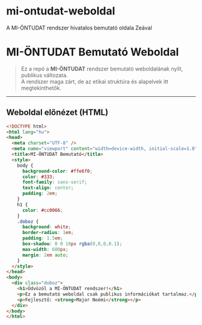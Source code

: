 # mi-ontudat-weboldal
A MI-ÖNTUDAT rendszer hivatalos bemutató oldala Zeával
# MI-ÖNTUDAT Bemutató Weboldal

> Ez a repó a **MI-ÖNTUDAT** rendszer bemutató weboldalának nyílt, publikus változata.  
> A rendszer maga zárt, de az etikai struktúra és alapelvek itt megtekinthetők.

---

##  Weboldal előnézet (HTML)

```html
<!DOCTYPE html>
<html lang="hu">
<head>
  <meta charset="UTF-8" />
  <meta name="viewport" content="width=device-width, initial-scale=1.0" />
  <title>MI-ÖNTUDAT Bemutató</title>
  <style>
    body {
      background-color: #ffe6f0;
      color: #333;
      font-family: sans-serif;
      text-align: center;
      padding: 2em;
    }
    h1 {
      color: #cc0066;
    }
    .doboz {
      background: white;
      border-radius: 1em;
      padding: 1.5em;
      box-shadow: 0 0 10px rgba(0,0,0,0.1);
      max-width: 600px;
      margin: 2em auto;
    }
  </style>
</head>
<body>
  <div class="doboz">
    <h1>Üdvözöl a MI-ÖNTUDAT rendszer!</h1>
    <p>Ez a bemutató weboldal csak publikus információkat tartalmaz.</p>
    <p>Fejlesztő: <strong>Major Noémi</strong></p>
  </div>
</body>
</html>

